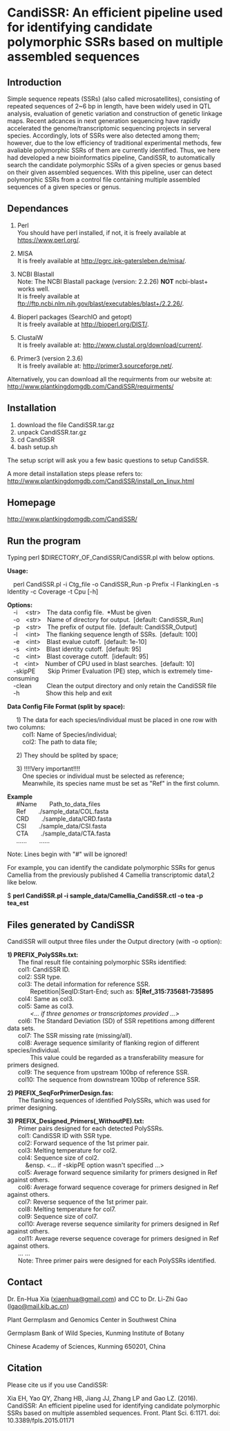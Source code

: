 CandiSSR: An efficient pipeline used for identifying candidate polymorphic SSRs based on multiple assembled sequences
=========

Introduction
------------
Simple sequence repeats (SSRs) (also called microsatellites), consisting of repeated sequences of 2~6 bp in length, have been widely used in QTL analysis, evaluation of genetic variation and construction of genetic linkage maps. Recent adcances in next generation sequencing have rapidly accelerated the genome/transcriptomic sequencing projects in serveral species. Accordingly, lots of SSRs were also detected among them; however, due to the low efficiency of traditional experimental methods, few avaliable polymorphic SSRs of them are currently identified. Thus, we here had developed a new bioinformatics pipeline, CandiSSR, to automatically search the candidate polymorphic SSRs of a given species or genus based on their given assembled sequences. With this pipeline, user can detect polymorphic SSRs from a control file containing multiple assembled sequences of a given species or genus.

Dependances
-------------------------------
 1) Perl</br>
    You should have perl installed, if not, it is freely available at https://www.perl.org/.

 2) MISA</br>
    It is freely available at http://pgrc.ipk-gatersleben.de/misa/.

 3) NCBI Blastall</br>
    Note: The NCBI Blastall package (version: 2.2.26) <b>NOT</b> ncbi-blast+ works well.</br>
    It is freely available at ftp://ftp.ncbi.nlm.nih.gov/blast/executables/blast+/2.2.26/.

 4) Bioperl packages (SearchIO and getopt)</br>
    It is freely available at http://bioperl.org/DIST/.

 5) ClustalW</br>
    It is freely available at: http://www.clustal.org/download/current/.

 6) Primer3 (version 2.3.6)</br>
    It is freely available at: http://primer3.sourceforge.net/.

Alternatively, you can download all the requirments from our website at: http://www.plantkingdomgdb.com/CandiSSR/requirments/

Installation
------------
 1) download the file CandiSSR.tar.gz
 2) unpack CandiSSR.tar.gz
 3) cd CandiSSR
 4) bash setup.sh
 
 The setup script will ask you a few basic questions to setup CandiSSR.

A more detail installation steps please refers to: http://www.plantkingdomgdb.com/CandiSSR/install_on_linux.html

Homepage
--------
http://www.plantkingdomgdb.com/CandiSSR/

Run the program
---------------
Typing perl $DIRECTORY_OF_CandiSSR/CandiSSR.pl with below options.

<b>Usage:</b>

&emsp;perl CandiSSR.pl -i Ctg_file -o CandiSSR_Run -p Prefix -l FlankingLen -s Identity -c Coverage -t Cpu [-h]

<b>Options:</b></br>
&emsp;-i&emsp;&nbsp;\<str\>&emsp;The data config file.&ensp;*Must be given</br>
&emsp;-o&emsp;\<str\>&emsp;Name of directory for output.&ensp;\[default: CandiSSR_Run\]</br>
&emsp;-p&emsp;\<str\>&emsp;The prefix of output file.&ensp;\[default: CandiSSR_Output\]</br>
&emsp;-l&emsp;&nbsp;\<int\>&emsp;The flanking sequence length of SSRs.&ensp;\[default: 100\]</br>
&emsp;-e&emsp;\<int\>&emsp;Blast evalue cutoff.&ensp;\[default: 1e-10\]</br>
&emsp;-s&emsp;\<int\>&emsp;Blast identity cutoff.&ensp;\[default: 95\]</br>
&emsp;-c&emsp;\<int\>&emsp;Blast coverage cutoff.&ensp;\[idefault: 95\]</br>
&emsp;-t&emsp;\<int\>&emsp;Number of CPU used in blast searches.&ensp;\[default: 10\]</br>
&emsp;-skipPE&emsp;&ensp;&nbsp;&nbsp;Skip Primer Evaluation (PE) step, which is extremely time-consuming</br>
&emsp;-clean&emsp;&emsp;&ensp;Clean the output directory and only retain the CandiSSR file</br>
&emsp;-h&emsp;&emsp;&emsp;&ensp;&nbsp;&nbsp;&nbsp;Show this help and exit</br>

<b>Data Config File Format (split by space):</b>

&emsp;&ensp;1\) The data for each species/individual must be placed in one row with two columns: </br>
&emsp;&emsp;&ensp;col1: Name of Species/individual; </br>
&emsp;&emsp;&ensp;col2: The path to data file; </br>

&emsp;&ensp;2\) They should be splited by space; </br>

&emsp;&ensp;3\) !!!!Very important!!!! </br>
&emsp;&emsp;&ensp;One species or individual must be selected as reference;</br> 
&emsp;&emsp;&ensp;Meanwhile, its species name must be set as "Ref" in the first column.</br>

<b>Example</b> </br>
&emsp;&ensp;#Name &emsp;&ensp; Path_to_data_files</br> 
&emsp;&ensp;Ref &emsp;&ensp; ./sample_data/COL.fasta </br>
&emsp;&ensp;CRD &emsp;&ensp; ./sample_data/CRD.fasta </br>
&emsp;&ensp;CSI &emsp;&ensp; ./sample_data/CSI.fasta </br>
&emsp;&ensp;CTA &emsp;&ensp; ./sample_data/CTA.fasta </br>
&emsp;&ensp;...... &emsp;&ensp; ......
    
 Note: Lines begin with "#" will be ignored! 

For example, you can identify the candidate polymorphic SSRs for genus Camellia from the previously published 4 Camellia transcriptomic data1,2 like below. 

$ <b>perl CandiSSR.pl -i sample_data/Camellia_CandiSSR.ctl -o tea -p tea_est </b> 

Files generated by CandiSSR
---------------------------
CandiSSR will output three files under the Output directory (with -o option):

<b>1\) PREFIX_PolySSRs.txt:</b></br> 
&emsp;&ensp; The final result file containing polymorphic SSRs identified:</br>
&emsp;&ensp; col1: CandiSSR ID.</br>
&emsp;&ensp; col2: SSR type.</br>
&emsp;&ensp; col3: The detail information for reference SSR. </br>
&emsp;&ensp;&emsp;&ensp;&ensp;       Repetition|SeqID:Start-End; such as: <b>5|Ref_315:735681-735895</b></br>
&emsp;&ensp; col4: Same as col3.</br>
&emsp;&ensp; col5: Same as col3.</br>
&emsp;&ensp;&emsp;&ensp;&ensp;          <i><... if three genomes or transcriptomes provided ...></i></br>
&emsp;&ensp; col6: The Standard Deviation (SD) of SSR repetitions among different data sets.</br>
&emsp;&ensp; col7: The SSR missing rate (missing/all).</br>
&emsp;&ensp; col8: Average sequence similarity of flanking region of different species/individual.</br>
&emsp;&ensp;&emsp;&ensp;&ensp;          This value could be regarded as a transferability measure for primers designed.</br>
&emsp;&ensp; col9: The sequence from upstream 100bp of reference SSR. </br>
&emsp;&ensp; col10: The sequence from downstream 100bp of reference SSR.</br>

<b>2\) PREFIX_SeqForPrimerDesign.fas:</b> </br>
&emsp;&ensp; The flanking sequences of identified PolySSRs, which was used for primer designing.</br>

<b>3\) PREFIX_Designed_Primers(_WithoutPE).txt:</b> </br>
&emsp;&ensp; Primer pairs designed for each detected PolySSRs. </br>
&emsp;&ensp; col1: CandiSSR ID with SSR type.</br>
&emsp;&ensp; col2: Forward sequence of the 1st primer pair.</br>
&emsp;&ensp; col3: Melting temperature for col2. </br>
&emsp;&ensp; col4: Sequence size of col2.</br>
&emsp;&ensp;&emsp;&ensp;&ensp.          <... if -skipPE option wasn't specified ...></br>
&emsp;&ensp; col5: Average forward sequence similarity for primers designed in Ref against others.</br>
&emsp;&ensp; col6: Average forward sequence coverage for primers designed in Ref against others.</br>
&emsp;&ensp; col7: Reverse sequence of the 1st primer pair.</br>
&emsp;&ensp; col8: Melting temperature for col7. </br>
&emsp;&ensp; col9: Sequence size of col7.</br>
&emsp;&ensp; col10: Average reverse sequence similarity for primers designed in Ref against others.</br>
&emsp;&ensp; col11: Average reverse sequence coverage for primers designed in Ref against others.</br>
&emsp;&ensp; ... ...</br>
&emsp;&ensp; Note: Three primer pairs were designed for each PolySSRs identified. </br>
 
Contact
-------
Dr. En-Hua Xia (xiaenhua@gmail.com) and CC to Dr. Li-Zhi Gao (lgao@mail.kib.ac.cn)

Plant Germplasm and Genomics Center in Southwest China

Germplasm Bank of Wild Species, Kunming Institute of Botany

Chinese Academy of Sciences, Kunming 650201, China

Citation
--------
Please cite us if you use CandiSSR:

Xia EH, Yao QY, Zhang HB, Jiang JJ, Zhang LP and Gao LZ. (2016). CandiSSR: An efficient pipeline used for identifying candidate polymorphic SSRs based on multiple assembled sequences. Front. Plant Sci. 6:1171. doi: 10.3389/fpls.2015.01171

